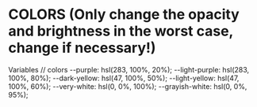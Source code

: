 # COLORS (Only change the opacity and brightness in the worst case, change if necessary!)

Variables // colors
--purple: hsl(283, 100%, 20%);
--light-purple: hsl(283, 100%, 80%);
--dark-yellow: hsl(47, 100%, 50%);
--light-yellow: hsl(47, 100%, 60%);
--very-white: hsl(0, 0%, 100%);
--grayish-white: hsl(0, 0%, 95%);


